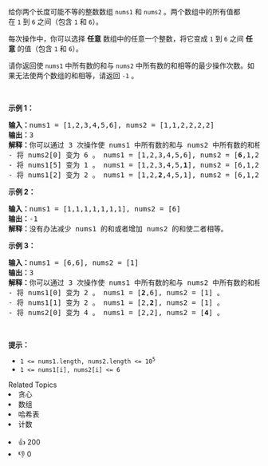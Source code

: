 <p>给你两个长度可能不等的整数数组&nbsp;<code>nums1</code> 和&nbsp;<code>nums2</code>&nbsp;。两个数组中的所有值都在&nbsp;<code>1</code>&nbsp;到&nbsp;<code>6</code>&nbsp;之间（包含&nbsp;<code>1</code>&nbsp;和&nbsp;<code>6</code>）。</p>

<p>每次操作中，你可以选择 <strong>任意</strong>&nbsp;数组中的任意一个整数，将它变成 <code>1</code>&nbsp;到 <code>6</code>&nbsp;之间 <strong>任意</strong>&nbsp;的值（包含 <code>1</code>&nbsp;和 <code><span style="">6</span></code>）。</p>

<p>请你返回使 <code>nums1</code>&nbsp;中所有数的和与&nbsp;<code>nums2</code>&nbsp;中所有数的和相等的最少操作次数。如果无法使两个数组的和相等，请返回 <code>-1</code>&nbsp;。</p>

<p>&nbsp;</p>

<p><strong>示例 1：</strong></p>

<pre><b>输入：</b>nums1 = [1,2,3,4,5,6], nums2 = [1,1,2,2,2,2]
<b>输出：</b>3
<b>解释：</b>你可以通过 3 次操作使 nums1 中所有数的和与 nums2 中所有数的和相等。以下数组下标都从 0 开始。
- 将 nums2[0] 变为 6 。 nums1 = [1,2,3,4,5,6], nums2 = [<strong>6</strong>,1,2,2,2,2] 。
- 将 nums1[5] 变为 1 。 nums1 = [1,2,3,4,5,<strong>1</strong>], nums2 = [6,1,2,2,2,2] 。
- 将 nums1[2] 变为 2 。 nums1 = [1,2,<strong>2</strong>,4,5,1], nums2 = [6,1,2,2,2,2] 。
</pre>

<p><strong>示例 2：</strong></p>

<pre><b>输入：</b>nums1 = [1,1,1,1,1,1,1], nums2 = [6]
<b>输出：</b>-1
<b>解释：</b>没有办法减少 nums1 的和或者增加 nums2 的和使二者相等。
</pre>

<p><strong>示例 3：</strong></p>

<pre><b>输入：</b>nums1 = [6,6], nums2 = [1]
<b>输出：</b>3
<b>解释：</b>你可以通过 3 次操作使 nums1 中所有数的和与 nums2 中所有数的和相等。以下数组下标都从 0 开始。
- 将 nums1[0] 变为 2 。 nums1 = [<strong>2</strong>,6], nums2 = [1] 。
- 将 nums1[1] 变为 2 。 nums1 = [2,<strong>2</strong>], nums2 = [1] 。
- 将 nums2[0] 变为 4 。 nums1 = [2,2], nums2 = [<strong>4</strong>] 。
</pre>

<p>&nbsp;</p>

<p><strong>提示：</strong></p>

<ul> 
 <li><code>1 &lt;= nums1.length, nums2.length &lt;= 10<sup>5</sup></code></li> 
 <li><code>1 &lt;= nums1[i], nums2[i] &lt;= 6</code></li> 
</ul>

<div><div>Related Topics</div><div><li>贪心</li><li>数组</li><li>哈希表</li><li>计数</li></div></div><br><div><li>👍 200</li><li>👎 0</li></div>
